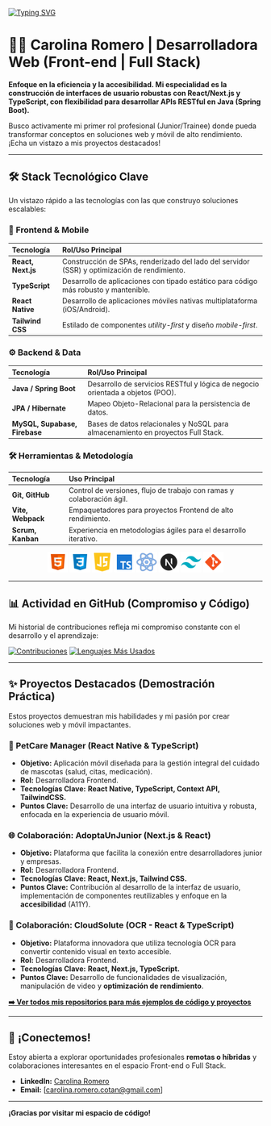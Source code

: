 [![Typing SVG](https://readme-typing-svg.demolab.com?font=Lexend&pause=1000&color=F765AA&width=455&lines=Carolina+Romero+%7C+Desarrolladora+Frontend+%26+Full+Stack;React%2C+Next.js%2C+TypeScript+%26+Spring+Boot)](https://git.io/typing-svg)

# 👩‍💻 Carolina Romero | Desarrolladora Web (Front-end | Full Stack)

**Enfoque en la eficiencia y la accesibilidad. Mi especialidad es la construcción de interfaces de usuario robustas con React/Next.js y TypeScript, con flexibilidad para desarrollar APIs RESTful en Java (Spring Boot).**

Busco activamente mi primer rol profesional (Junior/Trainee) donde pueda transformar conceptos en soluciones web y móvil de alto rendimiento. ¡Echa un vistazo a mis proyectos destacados!

---

## 🛠️ Stack Tecnológico Clave

Un vistazo rápido a las tecnologías con las que construyo soluciones escalables:

### 🌟 Frontend & Mobile

| Tecnología | Rol/Uso Principal |
| :--- | :--- |
| **React, Next.js** | Construcción de SPAs, renderizado del lado del servidor (SSR) y optimización de rendimiento. |
| **TypeScript** | Desarrollo de aplicaciones con tipado estático para código más robusto y mantenible. |
| **React Native** | Desarrollo de aplicaciones móviles nativas multiplataforma (iOS/Android). |
| **Tailwind CSS** | Estilado de componentes *utility-first* y diseño *mobile-first*. |

### ⚙️ Backend & Data

| Tecnología | Rol/Uso Principal |
| :--- | :--- |
| **Java / Spring Boot** | Desarrollo de servicios RESTful y lógica de negocio orientada a objetos (POO). |
| **JPA / Hibernate** | Mapeo Objeto-Relacional para la persistencia de datos. |
| **MySQL, Supabase, Firebase** | Bases de datos relacionales y NoSQL para almacenamiento en proyectos Full Stack. |

### 🛠️ Herramientas & Metodología

| Tecnología | Uso Principal |
| :--- | :--- |
| **Git, GitHub** | Control de versiones, flujo de trabajo con ramas y colaboración ágil. |
| **Vite, Webpack** | Empaquetadores para proyectos Frontend de alto rendimiento. |
| **Scrum, Kanban** | Experiencia en metodologías ágiles para el desarrollo iterativo. |

<p align="center">
  <img src="https://github.com/Carol-88/Carol-88/blob/main/html.png" alt="HTML" width="40" height="40">
  <img src="https://github.com/Carol-88/Carol-88/blob/main/css.png" alt="CSS" width="40" height="40">
  <img src="https://github.com/Carol-88/Carol-88/blob/main/js.png" alt="JavaScript" width="40" height="40">
  <img src="https://github.com/Carol-88/Carol-88/blob/main/ts.png" alt="TypeScript" width="40" height="40">
  <img src="https://github.com/Carol-88/Carol-88/blob/main/react.png" alt="React" width="40" height="40">
  <img src="https://github.com/Carol-88/Carol-88/blob/main/nextjs.png" alt="Next.js" width="40" height="40">
  <img src="https://github.com/Carol-88/Carol-88/blob/main/tailwind.png" alt="Tailwind CSS" width="40" height="40">
  <img src="https://github.com/Carol-88/Carol-88/blob/main/git.png" alt="Git" width="40" height="40">
  </p>

---

## 📊 Actividad en GitHub (Compromiso y Código)

Mi historial de contribuciones refleja mi compromiso constante con el desarrollo y el aprendizaje:

[![Contribuciones](https://github-readme-stats.vercel.app/api?username=Carol-88&show_icons=true&theme=radical)](https://github.com/anuraghazra/github-readme-stats)
[![Lenguajes Más Usados](https://github-readme-stats.vercel.app/api/top-langs/?username=Carol-88&layout=compact&theme=radical)](https://github.com/anuraghazra/github-readme-stats)

---

## ✨ Proyectos Destacados (Demostración Práctica)

Estos proyectos demuestran mis habilidades y mi pasión por crear soluciones web y móvil impactantes.

### 📱 PetCare Manager (React Native & TypeScript)
* **Objetivo:** Aplicación móvil diseñada para la gestión integral del cuidado de mascotas (salud, citas, medicación).
* **Rol:** Desarrolladora Frontend.
* **Tecnologías Clave:** **React Native, TypeScript, Context API, TailwindCSS.**
* **Puntos Clave:** Desarrollo de una interfaz de usuario intuitiva y robusta, enfocada en la experiencia de usuario móvil.

### 🌐 Colaboración: AdoptaUnJunior (Next.js & React)
* **Objetivo:** Plataforma que facilita la conexión entre desarrolladores junior y empresas.
* **Rol:** Desarrolladora Frontend.
* **Tecnologías Clave:** **React, Next.js, Tailwind CSS.**
* **Puntos Clave:** Contribución al desarrollo de la interfaz de usuario, implementación de componentes reutilizables y enfoque en la **accesibilidad** (A11Y).

### 🤖 Colaboración: CloudSolute (OCR - React & TypeScript)
* **Objetivo:** Plataforma innovadora que utiliza tecnología OCR para convertir contenido visual en texto accesible.
* **Rol:** Desarrolladora Frontend.
* **Tecnologías Clave:** **React, Next.js, TypeScript.**
* **Puntos Clave:** Desarrollo de funcionalidades de visualización, manipulación de video y **optimización de rendimiento**.

**[➡️ Ver todos mis repositorios para más ejemplos de código y proyectos](https://github.com/Carol-88?tab=repositories)**

---

## 🤝 ¡Conectemos!

Estoy abierta a explorar oportunidades profesionales **remotas o híbridas** y colaboraciones interesantes en el espacio Front-end o Full Stack.

* **LinkedIn:** [Carolina Romero](https://www.linkedin.com/in/carolina-romero-c/)
* **Email:** [carolina.romero.cotan@gmail.com]

---
**¡Gracias por visitar mi espacio de código!**
